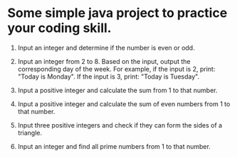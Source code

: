 # Some simple java project to practice your coding skill.

1. Input an integer and determine if the number is even or odd.

2. Input an integer from 2 to 8. Based on the input, output the corresponding day of the week. For example, if the input is 2, print: "Today is Monday". If the input is 3, print: "Today is Tuesday".


3. Input a positive integer and calculate the sum from 1 to that number.



4. Input a positive integer and calculate the sum of even numbers from 1 to that number.



5. Input three positive integers and check if they can form the sides of a triangle.



6. Input an integer and find all prime numbers from 1 to that number.
